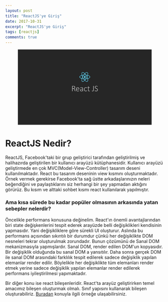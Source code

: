 ```yaml
---
layout: post
title: "ReactJS'ye Giriş"
date: 2017-10-31
excerpt: "ReactJS'ye Giriş"
tags: [reactjs]
comments: true
---
```

<figure>
    <a href="/assets/img/react/react.jpg"><img                                           
    src="/assets/img/react/react.jpg"></a>
</figure>

# ReactJS Nedir?

  ReactJS, Facebook'taki bir grup geliştirici tarafından geliştirilmiş ve halihazırda geliştirilen bir kullanıcı arayüzü kütüphanesidir.
  Kullanıcı arayüzü geliştirmede en çok MVC(Model-View-Controller) tasarım deseni kullanılmaktadır. React bu tasarım deseninin view kısmını oluşturmaktadır. Örnek vermek gerekirse Facebook'ta sağ üstte arkadaşlarınızın neleri beğendiğini ve paylaştıklarını siz herhangi bir şey yapmadan aktığını görürüz. Bu kısım ve alttaki sohbet kısmı react kullanılarak yapılmıştır.
  
###  Ama kısa sürede bu kadar popüler olmasının arkasında yatan sebepler nelerdir?
  Öncelikle performans konusuna değinelim. React'ın önemli avantajlarından biri state değişkenlerini tespit ederek arayüzde belli değişiklikleri kendisinin yapmasıdır. Yani değişikliklere göre sürekli UI oluşturur. Aslında bu performans açısından sıkıntılı bir durumdur çünkü her değişiklikte DOM nesneleri tekrar oluşturulmak zorundadır. Bunun çözümünü de Sanal DOM mekanizmasıyla yapmışlardır. 
  Sanal DOM, render edilen DOM'un kopyasıdır. Bir değişiklik olduğunda bu sanal DOM a yansıtılır. Daha sonra gerçek DOM ile sanal DOM arasındaki farklılık tespit edilerek sadece değişiklik yapılan elemanlar render edilir. Böylelikle her değişiklikte tüm elemanları render etmek yerine sadece değişiklik yapılan elemanlar render edilerek performans iyileştirilmesi yapımaktadır.
  
  Bir diğer konu ise react bileşenleridir. React'ta arayüz geliştirirken temel amacımız bileşen oluşturmak olmalı. Sınıf yapısını kullanarak bileşen oluşturabiliriz. <a href="https://jsfiddle.net/alikaraca/cda46L6u/">Buradan</a> konuyla ilgili örneğe ulaşabilirsiniz.
  
  
